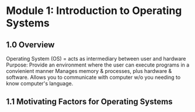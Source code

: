 # Module 1: Introduction to Operating Systems

## 1.0 Overview

Operating System (OS) = acts as intermediary between user and hardware
Purpose: Provide an environment where the user can execute programs in a convienient manner
Manages memory & processes, plus hardware & software. Allows you to communicate with computer w/o you needing to know computer's language.

## 1.1 Motivating Factors for Operating Systems

